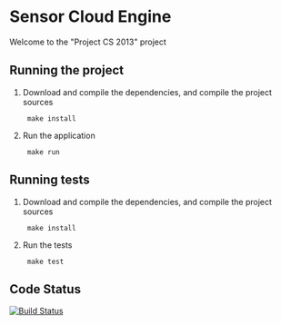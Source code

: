 # Sensor Cloud Engine

Welcome to the "Project CS 2013" project

## Running the project

1. Download and compile the dependencies, and compile the project sources

        make install

2. Run the application

        make run

## Running tests

1. Download and compile the dependencies, and compile the project sources

        make install

2. Run the tests

        make test

## Code Status

[![Build Status](https://travis-ci.org/projectcs13/sensor-cloud.png)](https://travis-ci.org/projectcs13/sensor-cloud)
